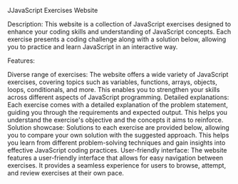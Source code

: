 JJavaScript Exercises Website

Description:
This website is a collection of JavaScript exercises designed to enhance your coding skills and understanding of JavaScript concepts. Each exercise presents a coding challenge along with a solution below, allowing you to practice and learn JavaScript in an interactive way.

Features:

Diverse range of exercises: The website offers a wide variety of JavaScript exercises, covering topics such as variables, functions, arrays, objects, loops, conditionals, and more. This enables you to strengthen your skills across different aspects of JavaScript programming.
Detailed explanations: Each exercise comes with a detailed explanation of the problem statement, guiding you through the requirements and expected output. This helps you understand the exercise's objective and the concepts it aims to reinforce.
Solution showcase: Solutions to each exercise are provided below, allowing you to compare your own solution with the suggested approach. This helps you learn from different problem-solving techniques and gain insights into effective JavaScript coding practices.
User-friendly interface: The website features a user-friendly interface that allows for easy navigation between exercises. It provides a seamless experience for users to browse, attempt, and review exercises at their own pace.
